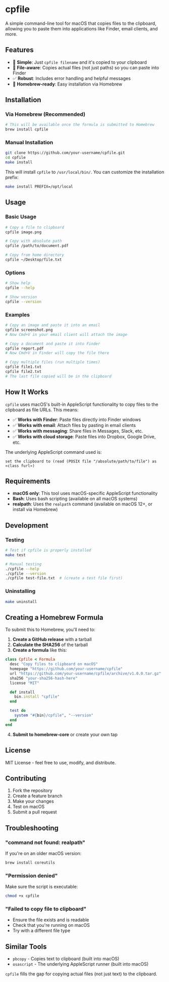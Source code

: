 # cpfile

A simple command-line tool for macOS that copies files to the clipboard, allowing you to paste them into applications like Finder, email clients, and more.

## Features

- 🚀 **Simple**: Just `cpfile filename` and it's copied to your clipboard
- 📁 **File-aware**: Copies actual files (not just paths) so you can paste into Finder
- ✅ **Robust**: Includes error handling and helpful messages
- 🍺 **Homebrew-ready**: Easy installation via Homebrew

## Installation

### Via Homebrew (Recommended)

```bash
# This will be available once the formula is submitted to Homebrew
brew install cpfile
```

### Manual Installation

```bash
git clone https://github.com/your-username/cpfile.git
cd cpfile
make install
```

This will install `cpfile` to `/usr/local/bin/`. You can customize the installation prefix:

```bash
make install PREFIX=/opt/local
```

## Usage

### Basic Usage

```bash
# Copy a file to clipboard
cpfile image.png

# Copy with absolute path
cpfile /path/to/document.pdf

# Copy from home directory
cpfile ~/Desktop/file.txt
```

### Options

```bash
# Show help
cpfile --help

# Show version
cpfile --version
```

### Examples

```bash
# Copy an image and paste it into an email
cpfile screenshot.png
# Now Cmd+V in your email client will attach the image

# Copy a document and paste it into Finder
cpfile report.pdf
# Now Cmd+V in Finder will copy the file there

# Copy multiple files (run multiple times)
cpfile file1.txt
cpfile file2.txt
# The last file copied will be in the clipboard
```

## How It Works

`cpfile` uses macOS's built-in AppleScript functionality to copy files to the clipboard as file URLs. This means:

- ✅ **Works with Finder**: Paste files directly into Finder windows
- ✅ **Works with email**: Attach files by pasting in email clients
- ✅ **Works with messaging**: Share files in Messages, Slack, etc.
- ✅ **Works with cloud storage**: Paste files into Dropbox, Google Drive, etc.

The underlying AppleScript command used is:

```applescript
set the clipboard to (read (POSIX file "/absolute/path/to/file") as «class furl»)
```

## Requirements

- **macOS only**: This tool uses macOS-specific AppleScript functionality
- **Bash**: Uses bash scripting (available on all macOS systems)
- **realpath**: Uses the `realpath` command (available on macOS 12+, or install via Homebrew)

## Development

### Testing

```bash
# Test if cpfile is properly installed
make test

# Manual testing
./cpfile --help
./cpfile --version
./cpfile test-file.txt  # (create a test file first)
```

### Uninstalling

```bash
make uninstall
```

## Creating a Homebrew Formula

To submit this to Homebrew, you'll need to:

1. **Create a GitHub release** with a tarball
2. **Calculate the SHA256** of the tarball
3. **Create a formula** like this:

```ruby
class Cpfile < Formula
  desc "Copy files to clipboard on macOS"
  homepage "https://github.com/your-username/cpfile"
  url "https://github.com/your-username/cpfile/archive/v1.0.0.tar.gz"
  sha256 "your-sha256-hash-here"
  license "MIT"

  def install
    bin.install "cpfile"
  end

  test do
    system "#{bin}/cpfile", "--version"
  end
end
```

4. **Submit to homebrew-core** or create your own tap

## License

MIT License - feel free to use, modify, and distribute.

## Contributing

1. Fork the repository
2. Create a feature branch
3. Make your changes
4. Test on macOS
5. Submit a pull request

## Troubleshooting

### "command not found: realpath"

If you're on an older macOS version:

```bash
brew install coreutils
```

### "Permission denied"

Make sure the script is executable:

```bash
chmod +x cpfile
```

### "Failed to copy file to clipboard"

- Ensure the file exists and is readable
- Check that you're running on macOS
- Try with a different file type

## Similar Tools

- `pbcopy` - Copies text to clipboard (built into macOS)
- `osascript` - The underlying AppleScript runner (built into macOS)

`cpfile` fills the gap for copying actual files (not just text) to the clipboard.
